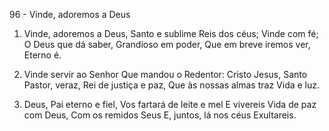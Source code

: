 96 - Vinde, adoremos a Deus

1. Vinde, adoremos a Deus,
   Santo e sublime Reis dos céus;
   Vinde com fé;
   O Deus que dá saber,
   Grandioso em poder,
   Que em breve iremos ver,
   Eterno é.

2. Vinde servir ao Senhor
   Que mandou o Redentor:
   Cristo Jesus,
   Santo Pastor, veraz,
   Rei de justiça e paz,
   Que às nossas almas traz
   Vida e luz.

3. Deus, Pai eterno e fiel,
   Vos fartará de leite e mel
   E vivereis
   Vida de paz com Deus,
   Com os remidos Seus
   E, juntos, lá nos céus
   Exultareis.

